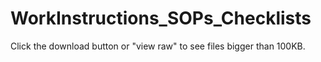 # WorkInstructions_SOPs_Checklists

Click the download button or "view raw" to see files bigger than 100KB.

